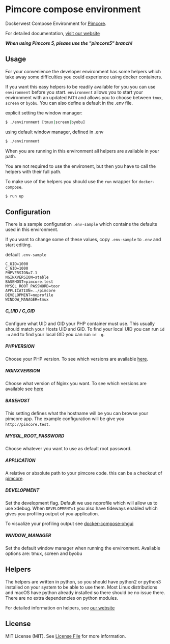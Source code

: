 Pimcore compose environment
===========================

Dockerwest Compose Environment for [Pimcore](https://www.pimcore.org/).

For detailed documentation, [visit our website](https://dockerwest.github.io/compose-pimcore/)


***When using Pimcore 5, please use the "pimcore5" branch!***


Usage
-----

For your convenience the developer environment has some helpers which take away
some difficulties you could experience using docker containers.

If you want this easy helpers to be readily available for you you can use
`environment` before you start. `environment` allows you to start your
environment with an updated `PATH` and allows you to choose between `tmux`,
`screen` or `byobu`. You can also define a default in the .env file. 

explicit setting the window manager:

~~~ sh
$ ./environment [tmux|screen|byobu]
~~~

using default window manager, defined in .env

~~~ sh
$ ./environment
~~~

When you are running in this environment all helpers are available in your path.

You are not required to use the environent, but then you have to call the
helpers with their full path.

To make use of the helpers you should use the `run` wrapper for `docker-compose`.

~~~ sh
$ run up
~~~

Configuration
-------------

There is a sample configuration `.env-sample` which contains the defaults used
in this environment.

If you want to change some of these values, copy `.env-sample` to `.env` and
start editing.

default `.env-sample`

~~~
C_UID=1000
C_GID=1000
PHPVERSION=7.1
NGINXVERSION=stable
BASEHOST=pimcore.test
MYSQL_ROOT_PASSWORD=toor
APPLICATION=../pimcore
DEVELOPMENT=noprofile
WINDOW_MANAGER=tmux
~~~

##### C_UID / C_GID

Configure what UID and GID your PHP container must use. This usually should
match your Hosts UID and GID. To find your local UID you can run `id -u` and to
find your local GID you can run `id -g`.

##### PHPVERSION

Choose your PHP version. To see which versions are available
[here](https://github.com/dockerwest/php-pimcore).

##### NGINXVERSION

Choose what version of Nginx you want. To see which versions are available see
[here](https://github.com/dockerwest/nginx-pimcore)

##### BASEHOST

This setting defines what the hostname will be you can browse your pimcore app.
The example configuration will be give you `http://pimcore.test`.

##### MYSQL_ROOT_PASSWORD

Choose whatever you want to use as default root password.

##### APPLICATION

A relative or absolute path to your pimcore code. this can be a checkout of
  [pimcore](https://github.com/pimcore/pimcore).

##### DEVELOPMENT

Set the development flag. Default we use noprofile which will allow us to use
xdebug. When `DEVELOPMENT=1` you also have tideways enabled which gives you
profiling output of you application.

To visualize your profiling output see
[docker-compose-xhgui](https://github.com/BlackIkeEagle/docker-compose-xhgui)

##### WINDOW_MANAGER
Set the default window manager when running the environment.
Available options are: tmux, screen and byobu

Helpers
-------

The helpers are written in python, so you should have python2 or python3
installed on your system to be able to use them. Most Linux distributions and
macOS have python already installed so there should be no issue there. There
are no extra dependencies on python modules.

For detailed information on helpers, see [our website](https://dockerwest.github.io/compose-pimcore/)

License
-------

MIT License (MIT). See [License File](LICENSE.md) for more information.
